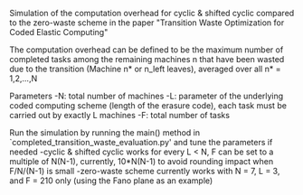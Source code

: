 Simulation of the computation overhead for cyclic & shifted cyclic 
compared to the zero-waste scheme in the paper "Transition Waste Optimization for Coded Elastic Computing"

The computation overhead can be defined to be the maximum number of completed tasks among the remaining machines n 
that have been wasted due to the transition (Machine n* or n_left leaves), averaged over all n* = 1,2,...,N

Parameters
-N: total number of machines
-L: parameter of the underlying coded computing scheme (length of the erasure code), each task must be carried out by exactly L machines
-F: total number of tasks

Run the simulation by running the main() method in `completed_transition_waste_evaluation.py' and tune the parameters if needed
-cyclic & shifted cyclic works for every L < N, F can be set to a multiple of N(N-1), currently, 10*N(N-1) to avoid rounding impact
when F/N/(N-1) is small
-zero-waste scheme currently works with N = 7, L = 3, and F = 210 only (using the Fano plane as an example)
